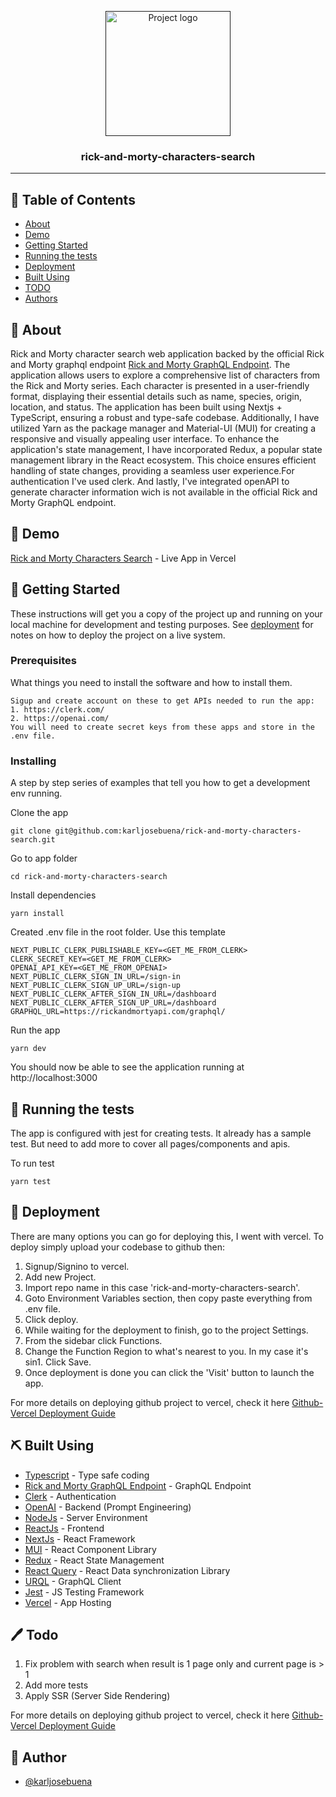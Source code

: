 <p align="center">
  <a href="" rel="noopener">
 <img width=200px height=200px src="https://files.cults3d.com/uploaders/14307074/illustration-file/3c12b15c-003f-409f-a9b6-b0dcde4495d8/render0001.png" alt="Project logo"></a>
</p>

<h3 align="center">rick-and-morty-characters-search</h3>

---

## 📝 Table of Contents

- [About](#about)
- [Demo](#demo)
- [Getting Started](#getting_started)
- [Running the tests](#tests)
- [Deployment](#deployment)
- [Built Using](#built_using)
- [TODO](#todo)
- [Authors](#authors)

## 🧐 About <a name = "about"></a>

Rick and Morty character search web application backed by the official Rick and Morty graphql endpoint [Rick and Morty GraphQL Endpoint](https://rickandmortyapi.com/graphql). The application allows users to explore a comprehensive list of characters from the Rick and Morty series. Each character is presented in a user-friendly format, displaying their essential details such as name, species, origin, location, and status. The application has been built using Nextjs + TypeScript, ensuring a robust and type-safe codebase. Additionally, I have utilized Yarn as the package manager and Material-UI (MUI) for creating a responsive and visually appealing user interface. To enhance the application's state management, I have incorporated Redux, a popular state management library in the React ecosystem. This choice ensures efficient handling of state changes, providing a seamless user experience.For authentication I've used clerk. And lastly, I've integrated openAPI to generate character information wich is not available in the official Rick and Morty GraphQL endpoint.

## 🌟 Demo <a name = "demo"></a>

[Rick and Morty Characters Search](https://rick-and-morty-characters-search.vercel.app/) - Live App in Vercel

## 🏁 Getting Started <a name = "getting_started"></a>

These instructions will get you a copy of the project up and running on your local machine for development and testing purposes. See [deployment](#deployment) for notes on how to deploy the project on a live system.

### Prerequisites

What things you need to install the software and how to install them.

```
Sigup and create account on these to get APIs needed to run the app:
1. https://clerk.com/
2. https://openai.com/
You will need to create secret keys from these apps and store in the .env file.
```

### Installing

A step by step series of examples that tell you how to get a development env running.

Clone the app

```
git clone git@github.com:karljosebuena/rick-and-morty-characters-search.git
```

Go to app folder

```
cd rick-and-morty-characters-search
```

Install dependencies

```
yarn install
```

Created .env file in the root folder. Use this template

```
NEXT_PUBLIC_CLERK_PUBLISHABLE_KEY=<GET_ME_FROM_CLERK>
CLERK_SECRET_KEY=<GET_ME_FROM_CLERK>
OPENAI_API_KEY=<GET_ME_FROM_OPENAI>
NEXT_PUBLIC_CLERK_SIGN_IN_URL=/sign-in
NEXT_PUBLIC_CLERK_SIGN_UP_URL=/sign-up
NEXT_PUBLIC_CLERK_AFTER_SIGN_IN_URL=/dashboard
NEXT_PUBLIC_CLERK_AFTER_SIGN_UP_URL=/dashboard
GRAPHQL_URL=https://rickandmortyapi.com/graphql/
```

Run the app

```
yarn dev
```

You should now be able to see the application running at http://localhost:3000

## 🔧 Running the tests <a name = "tests"></a>

The app is configured with jest for creating tests. It already has a sample test. But need to add more to cover all pages/components and apis.

To run test

```
yarn test
```

## 🚀 Deployment <a name = "deployment"></a>

There are many options you can go for deploying this, I went with vercel.
To deploy simply upload your codebase to github then:

1. Signup/Signino to vercel.
2. Add new Project.
3. Import repo name in this case 'rick-and-morty-characters-search'.
4. Goto Environment Variables section, then copy paste everything from .env file.
5. Click deploy.
6. While waiting for the deployment to finish, go to the project Settings.
7. From the sidebar click Functions.
8. Change the Function Region to what's nearest to you. In my case it's sin1. Click Save.
9. Once deployment is done you can click the 'Visit' button to launch the app.

For more details on deploying github project to vercel, check it here [Github-Vercel Deployment Guide](https://vercel.com/docs/deployments/git#deploying-a-git-repository)

## ⛏️ Built Using <a name = "built_using"></a>

- [Typescript](https://www.typescriptlang.org/) - Type safe coding
- [Rick and Morty GraphQL Endpoint](https://rickandmortyapi.com/graphql) - GraphQL Endpoint
- [Clerk](https://clerk.com/) - Authentication
- [OpenAI](https://openai.com/) - Backend (Prompt Engineering)
- [NodeJs](https://nodejs.org/en/) - Server Environment
- [ReactJs](https://react.dev/) - Frontend
- [NextJs](https://nextjs.org//) - React Framework
- [MUI](https://mui.com/) - React Component Library
- [Redux](https://react-redux.js.org/) - React State Management
- [React Query](https://tanstack.com/query/v4/docs/react/overview) - React Data synchronization Library
- [URQL](https://formidable.com/open-source/urql/docs/basics/react-preact/) - GraphQL Client
- [Jest](https://jestjs.io/) - JS Testing Framework
- [Vercel](https://vercel.com/) - App Hosting

## 🖊️ Todo <a name = "todo"></a>

1. Fix problem with search when result is 1 page only and current page is > 1
2. Add more tests
3. Apply SSR (Server Side Rendering)

For more details on deploying github project to vercel, check it here [Github-Vercel Deployment Guide](https://vercel.com/docs/deployments/git#deploying-a-git-repository)

## 👨 Author <a name = "authors"></a>

- [@karljosebuena](https://github.com/karljosebuena)
